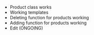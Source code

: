 - Product class works
- Working templates
- Deleting function for products working
- Adding function for products working
- Edit (ONGOING)
